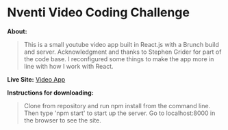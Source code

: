 # Nventi Video Coding Challenge


**About:**
>This is a small youtube video app built in React.js with a Brunch build and server. Acknowledgment and thanks to Stephen Grider for part of the code base. I reconfigured some things to make the app more in line with how I work with React.

**Live Site:**
[Video App](https://madeleinehuishvideoapp.herokuapp.com/)

**Instructions for downloading:**

> Clone from repository and run npm install from the command line. Then type 'npm start' to start up the server. Go to localhost:8000 in the browser to see the site.
